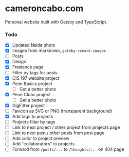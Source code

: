 # cameroncabo.com

Personal website built with Gatsby and TypeScript.

### Todo

- [x] Updated Nalda photo
- [x] Images from markdown, `gatsby-remark-images`
- [ ] Posts
- [x] Design
- [x] Freelance page
- [ ] Filter by tags for posts
- [x] CIS 197 website project
- [x] Penn Basics project
  - [ ] Get a better photo
- [x] Penn Clubs project
  - [ ] Get a better photo
- [x] GigFitter project
- [ ] Favicon as SVG or PNG (transparent background)
- [x] Add tags to projects
- [ ] Projects filter by tags
- [ ] Link to next project / other project from projects page
- [ ] Link to next post / other posts from post page
- [ ] Add color to project preview
- [ ] Add "collaborators" to projects
- [ ] Forward from `/posts/...` to `/thoughts/...` on 404 page

